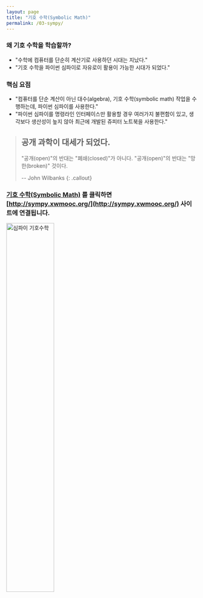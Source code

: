 ```yaml
---
layout: page
title: "기호 수학(Symbolic Math)"
permalink: /03-sympy/
---
```


### 왜 기호 수학을 학습할까?

- "수학에 컴퓨터를 단순히 계산기로 사용하던 시대는 지났다."
- "기호 수학을 파이썬 심파이로 자유로이 활용이 가능한 시대가 되었다."

### 핵심 요점

- "컴퓨터를 단순 계산이 아닌 대수(algebra), 기호 수학(symbolic math) 작업을 수행하는데, 파이썬 심파이를 사용한다."
- "파이썬 심파이를 명령라인 인터페이스만 활용할 경우 여러가지 불편함이 있고, 생각보다 생산성이 높지 않아 최근에 개발된 쥬피터 노트북을 사용한다."

> ## 공개 과학이 대세가 되었다.
>
> "공개(open)"의 반대는 "폐쇄(closed)"가 아니다. "공개(open)"의 반대는 "망한(broken)" 것이다.  
>
>  -- John Wilbanks 
{: .callout}


### [**기호 수학(Symbolic Math)**](http://sympy.xwmooc.org/) 를 클릭하면 [http://sympy.xwmooc.org/](http://sympy.xwmooc.org/) 사이트에 연결됩니다.

<img src="{{ site.root }}/fig/sympy-live.png" alt="심파이 기호수학" width="50%">
